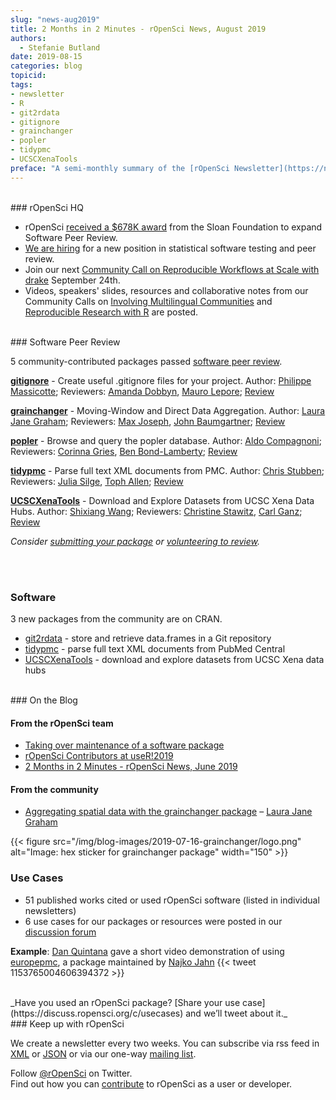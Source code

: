 ```yaml
---
slug: "news-aug2019"
title: 2 Months in 2 Minutes - rOpenSci News, August 2019
authors:
  - Stefanie Butland
date: 2019-08-15
categories: blog
topicid:
tags:
- newsletter
- R
- git2rdata
- gitignore
- grainchanger
- popler
- tidypmc
- UCSCXenaTools
preface: "A semi-monthly summary of the [rOpenSci Newsletter](https://news.ropensci.org/) including software reviews, packages on CRAN, use cases, posts from staff and community, and events. June 24 to August 5, 2019"
---
```

<br/>
### rOpenSci HQ

* rOpenSci [received a $678K award](/blog/2019/07/15/expanding-software-review/) from the Sloan Foundation to expand Software Peer Review.
* [We are hiring](/blog/2019/07/18/ropensci-hiring/) for a new position in statistical software testing and peer review.
*  Join our next [Community Call on Reproducible Workflows at Scale with drake](blog/2019/08/08/commcall-sep2019/) September 24th.
*  Videos, speakers' slides, resources and collaborative notes from our Community Calls on [Involving Multilingual Communities](/commcalls/2019-06-28/) and [Reproducible Research with R](/commcalls/2019-07-30/) are posted.

<br/>
### Software Peer Review

5 community-contributed packages passed [software peer review](/software-review/).

<!---- alphabetical order. For link to package, use 1) https://docs.ropensci.org/pkgname when docs are rendered without errors or bad links to images or 2) to the source code page e.g. https://github.com/ropensci/grainchanger when docs page has errors
---->
**[gitignore](https://docs.ropensci.org/gitignore/)** - Create useful .gitignore files for your project. Author: [Philippe Massicotte](https://github.com/PMassicotte); Reviewers: [Amanda Dobbyn](https://github.com/aedobbyn), [Mauro Lepore](https://github.com/maurolepore); [Review](https://github.com/ropensci/software-review/issues/303)

**[grainchanger](https://docs.ropensci.org/grainchanger/)** - Moving-Window and Direct Data Aggregation. Author: [Laura Jane Graham](https://github.com/laurajanegraham); Reviewers: [Max Joseph](https://github.com/mbjoseph), [John Baumgartner](https://github.com/johnbaums); [Review](https://github.com/ropensci/onboarding/issues/289)

**[popler](https://github.com/ropensci/popler)** - Browse and query the popler database. Author: [Aldo Compagnoni](https://github.com/AldoCompagnoni); Reviewers: [Corinna Gries](https://github.com/cgries), [Ben Bond-Lamberty](https://github.com/bpbond); [Review](https://github.com/ropensci/software-review/issues/254)

**[tidypmc](https://docs.ropensci.org/tidypmc/)** - Parse full text XML documents from PMC. Author: [Chris Stubben](https://github.com/cstubben); Reviewers: [Julia Silge](https://github.com/juliasilge), [Toph Allen](https://github.com/toph-allen);
[Review](https://github.com/ropensci/software-review/issues/290)

**[UCSCXenaTools](https://github.com/ropensci/UCSCXenaTools)** - Download and Explore Datasets from UCSC Xena Data Hubs. Author: [Shixiang Wang](https://github.com/ShixiangWang); Reviewers: [Christine Stawitz](https://github.com/ChristineStawitz-NOAA), [Carl Ganz](https://github.com/carlganz); [Review](https://github.com/ropensci/software-review/issues/315)

_Consider [submitting your package](https://devguide.ropensci.org/softwarereviewintro.html) or [volunteering to review](https://devguide.ropensci.org/softwarereviewintro.html#whyreview)._

<br/><br/>
### Software

3 new packages from the community are on CRAN.

* [git2rdata](https://docs.ropensci.org/git2rdata/) - store and retrieve data.frames in a Git repository
* [tidypmc](https://docs.ropensci.org/tidypmc/) - parse full text XML documents from PubMed Central
* [UCSCXenaTools](https://github.com/ropensci/UCSCXenaTools) - download and explore datasets from UCSC Xena data hubs

<br/>
### On the Blog

#### From the rOpenSci team
* [Taking over maintenance of a software package](https://ropensci.org/blog/2019/06/12/taking-over-maint/)
* [rOpenSci Contributors at useR!2019](/blog/2019/07/08/user2019/)
* [2 Months in 2 Minutes - rOpenSci News, June 2019](https://ropensci.org/blog/2019/06/20/news-jun2019/)


#### From the community
* [Aggregating spatial data with the grainchanger package](/blog/2019/07/16/grainchanger/) – [Laura Jane Graham](/authors/laura-graham/)

{{< figure src="/img/blog-images/2019-07-16-grainchanger/logo.png" alt="Image: hex sticker for grainchanger package" width="150" >}}
<br/>

### Use Cases

* 51 published works cited or used rOpenSci software (listed in individual newsletters)
* 6 use cases for our packages or resources were posted in our [discussion forum](https://discuss.ropensci.org/c/usecases)

**Example**: [Dan Quintana](https://twitter.com/dsquintana) gave a short video demonstration of using [europepmc](https://github.com/ropensci/europepmc/), a package maintained by [Najko Jahn](https://github.com/njahn82)
{{< tweet 1153765004606394372 >}}

<br/>
_Have you used an rOpenSci package? [Share your use case](https://discuss.ropensci.org/c/usecases) and we’ll tweet about it._

<br/>
### Keep up with rOpenSci

We create a newsletter every two weeks. You can subscribe via rss feed in [XML](https://news.ropensci.org/feed.xml) or [JSON](https://news.ropensci.org/feed.json) or via our one-way [mailing list](/#subscribe).

Follow [@rOpenSci](https://twitter.com/ropensci) on Twitter.
<br/>
Find out how you can [contribute](https://devguide.ropensci.org/contributingguide.html) to rOpenSci as a user or developer.
